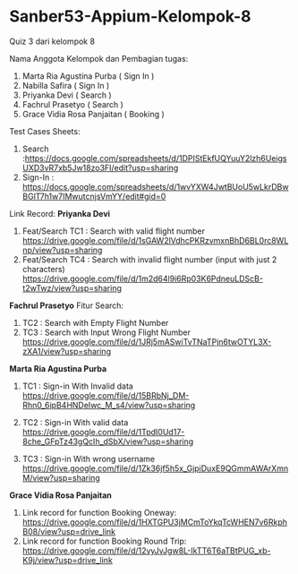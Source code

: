 # Sanber53-Appium-Kelompok-8

Quiz 3 dari kelompok 8

Nama Anggota Kelompok dan Pembagian tugas:

1. Marta Ria Agustina Purba ( Sign In )
2. Nabilla Safira ( Sign In )
3. Priyanka Devi ( Search )
4. Fachrul Prasetyo ( Search )
5. Grace Vidia Rosa Panjaitan ( Booking )

Test Cases Sheets:

1. Search :https://docs.google.com/spreadsheets/d/1DPIStEkfUQYuuY2lzh6UeigsUXD3vR7xb5Jw18zo3FI/edit?usp=sharing
2. Sign-In : https://docs.google.com/spreadsheets/d/1wvYXW4JwtBUoU5wLkrDBwBGlT7h1w7IMwutcnjsVmYY/edit#gid=0

Link Record:
**Priyanka Devi**

1. Feat/Search TC1 : Search with valid flight number
   https://drive.google.com/file/d/1sGAW2lVdhcPKRzvmxnBhD6BL0rc8WLnp/view?usp=sharing
2. Feat/Search TC4 : Search with invalid flight number (input with just 2 characters)
   https://drive.google.com/file/d/1m2d64l9i6Rp03K6PdneuLDScB-t2wTwz/view?usp=sharing

**Fachrul Prasetyo**
Fitur Search:

1. TC2 : Search with Empty Flight Number
2. TC3 : Search with Input Wrong Flight Number
   https://drive.google.com/file/d/1JRj5mASwiTvTNaTPjn6twOTYL3X-zXA1/view?usp=sharing

**Marta Ria Agustina Purba**

1. TC1 : Sign-in With Invalid data
   https://drive.google.com/file/d/15BRbNj_DM-Rhn0_6ipB4HNDeIwc_M_s4/view?usp=sharing

2. TC2 : Sign-in With valid data
   https://drive.google.com/file/d/1TpdI0Ud17-8che_GFpTz43gQcIh_dSbX/view?usp=sharing

3. TC3 : Sign-in With wrong username
   https://drive.google.com/file/d/1Zk36jf5h5x_GjpiDuxE9QGmmAWArXmnM/view?usp=sharing

**Grace Vidia Rosa Panjaitan**

1. Link record for function Booking Oneway: https://drive.google.com/file/d/1HXTGPU3jMCmToYkqTcWHEN7v6RkphB08/view?usp=drive_link
2. Link record for function Booking Round Trip: https://drive.google.com/file/d/12vyJvJgw8L-IkTT6T6aTBtPUG_xb-K9j/view?usp=drive_link
